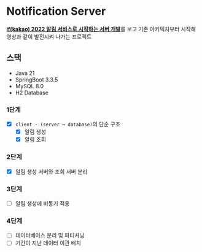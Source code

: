 # Notification Server

[**if(kakao) 2022 알림 서비스로 시작하는 서버 개발**](https://www.youtube.com/watch?v=CmTO68I2HSc)를 보고 기존 아키텍처부터 시작해 영상과 같이 발전시켜 나가는 프로젝트

## 스택

- Java 21
- SpringBoot 3.3.5
- MySQL 8.0
- H2 Database

### 1단계

- [x] `client - (server ↔ database)`의 단순 구조
  - [x] 알림 생성
  - [x] 알림 조회

### 2단계

- [x] 알림 생성 서버와 조회 서버 분리

### 3단계

- [ ] 알림 생성에 비동기 적용

### 4단계

- [ ] 데이터베이스 분리 및 파티셔닝
- [ ] 기간이 지난 데이터 이관 배치

